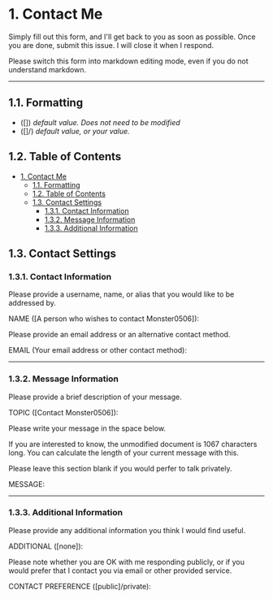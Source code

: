 # 1. Contact Me

Simply fill out this form, and I'll get back to you as soon as possible.
Once you are done, submit this issue. I will close it when I respond.

Please switch this form into markdown editing mode, even if you do not understand markdown.

---

## 1.1. Formatting

- ([]) *default value. Does not need to be modified*
- ([]/) *default value, or your value.*

## 1.2. Table of Contents

- [1. Contact Me](#1-contact-me)
  - [1.1. Formatting](#11-formatting)
  - [1.2. Table of Contents](#12-table-of-contents)
  - [1.3. Contact Settings](#13-contact-settings)
    - [1.3.1. Contact Information](#131-contact-information)
    - [1.3.2. Message Information](#132-message-information)
    - [1.3.3. Additional Information](#133-additional-information)

## 1.3. Contact Settings

### 1.3.1. Contact Information

Please provide a username, name, or alias that you would like to be addressed by.

NAME ([A person who wishes to contact Monster0506]):

Please provide an email address or an alternative contact method.

EMAIL (Your email address or other contact method):

---

### 1.3.2. Message Information

Please provide a brief description of your message.

TOPIC ([Contact Monster0506]):

Please write your message in the space below.

If you are interested to know, the unmodified document is 1067 characters long. You can calculate the length of your current message with this.

Please leave this section blank if you would perfer to talk privately.

MESSAGE:

---

### 1.3.3. Additional Information

Please provide any additional information you think I would find useful.

ADDITIONAL ([none]):

Please note whether you are OK with me responding publicly, or if you would prefer that I contact you via email or other provided service.

CONTACT PREFERENCE ([public]/private):
